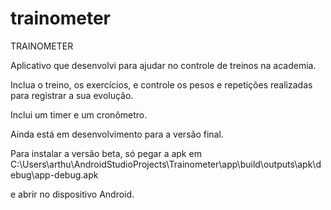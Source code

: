 # trainometer

TRAINOMETER

Aplicativo que desenvolvi para ajudar no controle de treinos na academia.

Inclua o treino, os exercícios, e controle os pesos e repetições realizadas para registrar a sua evolução.

Inclui um timer e um cronômetro.



Ainda está em desenvolvimento para a versão final.

Para instalar a versão beta, só pegar a apk em 
C:\Users\arthu\AndroidStudioProjects\Trainometer\app\build\outputs\apk\debug\app-debug.apk

e abrir no dispositivo Android.
